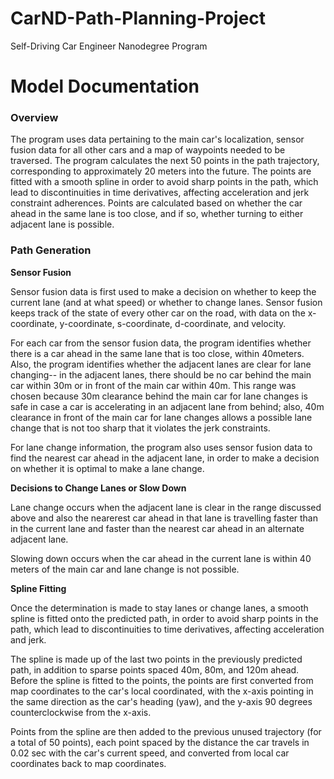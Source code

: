 # CarND-Path-Planning-Project
Self-Driving Car Engineer Nanodegree Program

# Model Documentation

### Overview

The program uses data pertaining to the main car's localization, sensor fusion data for all other cars and a map of waypoints needed to be traversed.  The program calculates the next 50 points in the path trajectory, corresponding to approximately 20 meters into the future.  The points are fitted with a smooth spline in order to avoid sharp points in the path, which lead to discontinuities in time derivatives, affecting acceleration and jerk constraint adherences.  Points are calculated based on whether the car ahead in the same lane is too close, and if so, whether turning to either adjacent lane is possible.

### Path Generation

**Sensor Fusion** 

Sensor fusion data is first used to make a decision on whether to keep the current lane (and at what speed) or whether to change lanes.  Sensor fusion keeps track of the state of every other car on the road, with data on the x-coordinate, y-coordinate, s-coordinate, d-coordinate, and velocity.  

For each car from the sensor fusion data, the program identifies whether there is a car ahead in the same lane that is too close, within 40meters.  Also, the program identifies whether the adjacent lanes are clear for lane changing-- in the adjacent lanes, there should be no car behind the main car within 30m or in front of the main car within 40m.  This range was chosen because 30m clearance behind the main car for lane changes is safe in case a car is accelerating in an adjacent lane from behind; also, 40m clearance in front of the main car for lane changes allows a possible lane change that is not too sharp that it violates the jerk constraints.

For lane change information, the program also uses sensor fusion data to find the nearest car ahead in the adjacent lane, in order to make a decision on whether it is optimal to make a lane change.

**Decisions to Change Lanes or Slow Down**

Lane change occurs when the adjacent lane is clear in the range discussed above and also the nearerest car ahead in that lane is travelling faster than in the current lane and faster than the nearest car ahead in an alternate adjacent lane.

Slowing down occurs when the car ahead in the current lane is within 40 meters of the main car and lane change is not possible.

**Spline Fitting**

Once the determination is made to stay lanes or change lanes, a smooth spline is fitted onto the predicted path, in order to avoid sharp points in the path, which lead to discontinuities to time derivatives, affecting acceleration and jerk.

The spline is made up of the last two points in the previously predicted path, in addition to sparse points spaced 40m, 80m, and 120m ahead.  Before the spline is fitted to the points, the points are first converted from map coordinates to the car's local coordinated, with the x-axis pointing in the same direction as the car's heading (yaw), and the y-axis 90 degrees counterclockwise from the x-axis.

Points from the spline are then added to the previous unused trajectory (for a total of 50 points), each point spaced by the distance the car travels in 0.02 sec with the car's current speed, and converted from local car coordinates back to map coordinates.




